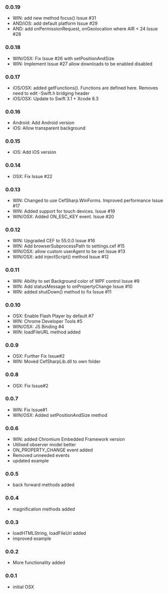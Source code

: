 ### 0.0.19
- WIN: add new method focus() Issue #31
- AND/iOS: add default platform Issue #29
- AND: add onPermissionRequest, onGeolocation where AIR < 24 Issue #28

### 0.0.18
- WIN/OSX: Fix Issue #26 with setPositionAndSize
- WIN: Implement Issue #27 allow downloads to be enabled disabled

### 0.0.17
- iOS/OSX: added getFunctions(). Functions are defined here. Removes need to edit -Swift.h bridging header
- iOS/OSX:  Update to Swift 3.1 + Xcode 8.3

### 0.0.16
- Android: Add Android version
- iOS: Allow transparent background

### 0.0.15
- iOS: Add iOS version

### 0.0.14
- OSX: Fix Issue #22

### 0.0.13
- WIN: Changed to use CefSharp.WinForms. Improved performance Issue #17
- WIN: Added support for touch devices. Issue #19
- WIN/OSX: Added ON_ESC_KEY event. Issue #20

### 0.0.12
- WIN: Upgraded CEF to 55.0.0 Issue #16
- WIN: Add browserSubprocessPath to settings.cef #15
- WIN/OSX: allow custom userAgent to be set Issue #13
- WIN/OSX: add injectScript() method Issue #12

### 0.0.11
- WIN: Ability to set Background color of WPF control Issue #9
- WIN: Add statusMessage to onPropertyChange Issue #10
- WIN: added shutDown() method to fix Issue #11

### 0.0.10
- OSX: Enable Flash Player by default #7
- WIN: Chrome Developer Tools #5
- WIN/OSX: JS Binding #4
- WIN: loadFileURL method added

### 0.0.9
- OSX: Further Fix Issue#2
- WIN: Moved CefSharpLib.dll to own folder

### 0.0.8
- OSX: Fix Issue#2

### 0.0.7
- WIN: Fix Issue#1
- WIN/OSX: Added setPositionAndSize method

### 0.0.6
- WIN: added Chromium Embedded Framework version
- Utilised observer model better
- ON_PROPERTY_CHANGE event added
- Removed unneeded events
- updated example

### 0.0.5
- back forward methods added

### 0.0.4
- magnification methods added

### 0.0.3
- loadHTMLString, loadFileUrl added
- improved example

### 0.0.2  
- More functionality added

### 0.0.1  
- initial OSX
